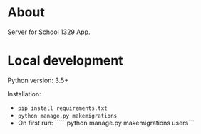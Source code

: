 # About

Server for School 1329 App.

# Local development

Python version: 3.5+

Installation:
- ```pip install requirements.txt```
- ```python manage.py makemigrations```
- On first run: ``````python manage.py makemigrations users```